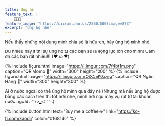 ```yaml
---
title: Ủng hộ
feature_text: |
    💖💖💖
feature_image: "https://picsum.photos/2560/600?image=873"
excerpt: "Ủng hộ nhe"
---
```

Nếu thấy những nội dung mình chia sẻ là hữu ích, hãy ủng hộ mình nhé.

Dù nhiều hay ít thì sự ủng hộ từ các bạn sẽ là động lực lớn cho mình! Cám ơn các bạn rất nhiều!!! (❤ ω ❤)

{% include figure.html image="https://i.imgur.com/7f4bt1m.png" caption="QR Momo 🧧" width="300" height="300" %} {% include figure.html image="https://i.imgur.com/OiX5aP0.png" caption="QR Ngân Hàng 🧧" width="300" height="300" %}


Ai ở nước ngoài có thể ủng hộ mình qua đây nè (Nhưng mà nếu ủng hộ được bằng các cách trên thì tốt hơn nhe, mình hơi ngu mấy vụ rút từ tài khoản nước ngoài .·´¯`(>▂<)´¯`·.)

{% include button.html text="Buy me a coffee ☕️" link="https://ko-fi.com/kaodii" color="#f68140" %}